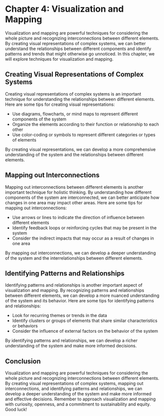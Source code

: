 Chapter 4: Visualization and Mapping
====================================

Visualization and mapping are powerful techniques for considering the whole picture and recognizing interconnections between different elements. By creating visual representations of complex systems, we can better understand the relationships between different components and identify patterns and trends that might otherwise go unnoticed. In this chapter, we will explore techniques for visualization and mapping.

Creating Visual Representations of Complex Systems
--------------------------------------------------

Creating visual representations of complex systems is an important technique for understanding the relationships between different elements. Here are some tips for creating visual representations:

* Use diagrams, flowcharts, or mind maps to represent different components of the system
* Organize the elements according to their function or relationship to each other
* Use color-coding or symbols to represent different categories or types of elements

By creating visual representations, we can develop a more comprehensive understanding of the system and the relationships between different elements.

Mapping out Interconnections
----------------------------

Mapping out interconnections between different elements is another important technique for holistic thinking. By understanding how different components of the system are interconnected, we can better anticipate how changes in one area may impact other areas. Here are some tips for mapping out interconnections:

* Use arrows or lines to indicate the direction of influence between different elements
* Identify feedback loops or reinforcing cycles that may be present in the system
* Consider the indirect impacts that may occur as a result of changes in one area

By mapping out interconnections, we can develop a deeper understanding of the system and the interrelationships between different elements.

Identifying Patterns and Relationships
--------------------------------------

Identifying patterns and relationships is another important aspect of visualization and mapping. By recognizing patterns and relationships between different elements, we can develop a more nuanced understanding of the system and its behavior. Here are some tips for identifying patterns and relationships:

* Look for recurring themes or trends in the data
* Identify clusters or groups of elements that share similar characteristics or behaviors
* Consider the influence of external factors on the behavior of the system

By identifying patterns and relationships, we can develop a richer understanding of the system and make more informed decisions.

Conclusion
----------

Visualization and mapping are powerful techniques for considering the whole picture and recognizing interconnections between different elements. By creating visual representations of complex systems, mapping out interconnections, and identifying patterns and relationships, we can develop a deeper understanding of the system and make more informed and effective decisions. Remember to approach visualization and mapping with curiosity, openness, and a commitment to sustainability and equity. Good luck!
